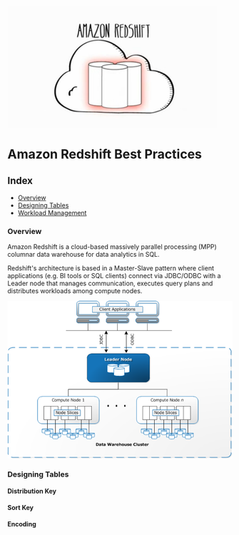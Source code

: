 ![alt text](static/redshift-logo.png "REDSHIFT")

# Amazon Redshift Best Practices

## Index

* [Overview](#overview)
* [Designing Tables](#designing-tables)
* [Workload Management](#workload-management)

### Overview

Amazon Redshift is a cloud-based massively parallel processing (MPP) columnar data warehouse for data analytics in SQL.

Redshift's architecture is based in a Master-Slave pattern where client applications (e.g. BI tools or SQL clients) connect via JDBC/ODBC with
a Leader node that manages communication, executes query plans and distributes workloads among compute nodes.

![alt text](static/redshift-architecture.png "REDSHIFT")

### Designing Tables

#### Distribution Key

#### Sort Key

#### Encoding
